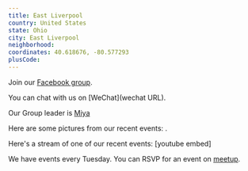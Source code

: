 ```yaml
---
title: East Liverpool
country: United States
state: Ohio
city: East Liverpool
neighborhood: 
coordinates: 40.618676, -80.577293
plusCode:
---
```

Join our [Facebook group](https://www.facebook.com/groups/free.code.camp.EastLiverpool).

You can chat with us on [WeChat](wechat URL).

Our Group leader is [Miya](freecodecamp.org/miya)

Here are some pictures from our recent events:
![]().

Here's a stream of one of our recent events:
[youtube embed]

We have events every Tuesday. You can RSVP for an event on [meetup](meetupurl).
